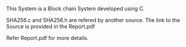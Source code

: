 This System is a Block chain System developed using C.

SHA256.c and SHA256.h are refered by another source. The link to the Source is provided in the Report.pdf

Refer Report.pdf for more details.
